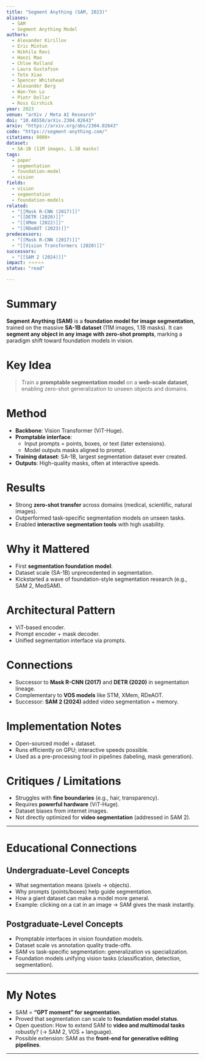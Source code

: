 ```yaml
---
title: "Segment Anything (SAM, 2023)"
aliases:
  - SAM
  - Segment Anything Model
authors:
  - Alexander Kirillov
  - Eric Mintun
  - Nikhila Ravi
  - Hanzi Mao
  - Chloe Rolland
  - Laura Gustafson
  - Tete Xiao
  - Spencer Whitehead
  - Alexander Berg
  - Wan-Yen Lo
  - Piotr Dollar
  - Ross Girshick
year: 2023
venue: "arXiv / Meta AI Research"
doi: "10.48550/arXiv.2304.02643"
arxiv: "https://arxiv.org/abs/2304.02643"
code: "https://segment-anything.com/"
citations: 8000+
dataset:
  - SA-1B (11M images, 1.1B masks)
tags:
  - paper
  - segmentation
  - foundation-model
  - vision
fields:
  - vision
  - segmentation
  - foundation-models
related:
  - "[[Mask R-CNN (2017)]]"
  - "[[DETR (2020)]]"
  - "[[XMem (2022)]]"
  - "[[RDeAOT (2023)]]"
predecessors:
  - "[[Mask R-CNN (2017)]]"
  - "[[Vision Transformers (2020)]]"
successors:
  - "[[SAM 2 (2024)]]"
impact: ⭐⭐⭐⭐⭐
status: "read"

---
```


# Summary
**Segment Anything (SAM)** is a **foundation model for image segmentation**, trained on the massive **SA-1B dataset** (11M images, 1.1B masks). It can **segment any object in any image with zero-shot prompts**, marking a paradigm shift toward foundation models in vision.

# Key Idea
> Train a **promptable segmentation model** on a **web-scale dataset**, enabling zero-shot generalization to unseen objects and domains.

# Method
- **Backbone**: Vision Transformer (ViT-Huge).  
- **Promptable interface**:  
  - Input prompts = points, boxes, or text (later extensions).  
  - Model outputs masks aligned to prompt.  
- **Training dataset**: SA-1B, largest segmentation dataset ever created.  
- **Outputs**: High-quality masks, often at interactive speeds.  

# Results
- Strong **zero-shot transfer** across domains (medical, scientific, natural images).  
- Outperformed task-specific segmentation models on unseen tasks.  
- Enabled **interactive segmentation tools** with high usability.  

# Why it Mattered
- First **segmentation foundation model**.  
- Dataset scale (SA-1B) unprecedented in segmentation.  
- Kickstarted a wave of foundation-style segmentation research (e.g., SAM 2, MedSAM).  

# Architectural Pattern
- ViT-based encoder.  
- Prompt encoder + mask decoder.  
- Unified segmentation interface via prompts.  

# Connections
- Successor to **Mask R-CNN (2017)** and **DETR (2020)** in segmentation lineage.  
- Complementary to **VOS models** like STM, XMem, RDeAOT.  
- Successor: **SAM 2 (2024)** added video segmentation + memory.  

# Implementation Notes
- Open-sourced model + dataset.  
- Runs efficiently on GPU; interactive speeds possible.  
- Used as a pre-processing tool in pipelines (labeling, mask generation).  

# Critiques / Limitations
- Struggles with **fine boundaries** (e.g., hair, transparency).  
- Requires **powerful hardware** (ViT-Huge).  
- Dataset biases from internet images.  
- Not directly optimized for **video segmentation** (addressed in SAM 2).  

---

# Educational Connections

## Undergraduate-Level Concepts
- What segmentation means (pixels → objects).  
- Why prompts (points/boxes) help guide segmentation.  
- How a giant dataset can make a model more general.  
- Example: clicking on a cat in an image → SAM gives the mask instantly.  

## Postgraduate-Level Concepts
- Promptable interfaces in vision foundation models.  
- Dataset scale vs annotation quality trade-offs.  
- SAM vs task-specific segmentation: generalization vs specialization.  
- Foundation models unifying vision tasks (classification, detection, segmentation).  

---

# My Notes
- SAM = **“GPT moment” for segmentation**.  
- Proved that segmentation can scale to **foundation model status**.  
- Open question: How to extend SAM to **video and multimodal tasks** robustly? (→ SAM 2, VOS + language).  
- Possible extension: SAM as the **front-end for generative editing pipelines**.  

---
